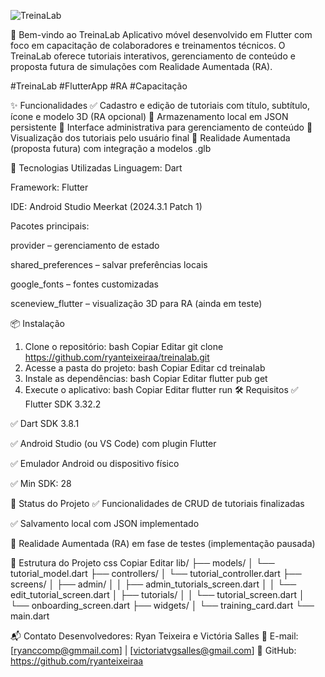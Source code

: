 ![TreinaLab](https://github.com/user-attachments/assets/4b6b1a2a-9835-434a-bc09-29846ef88e9d)




📱 Bem-vindo ao TreinaLab
Aplicativo móvel desenvolvido em Flutter com foco em capacitação de colaboradores e treinamentos técnicos. O TreinaLab oferece tutoriais interativos, gerenciamento de conteúdo e proposta futura de simulações com Realidade Aumentada (RA).

#TreinaLab #FlutterApp #RA #Capacitação

✨ Funcionalidades
✅ Cadastro e edição de tutoriais com título, subtítulo, ícone e modelo 3D (RA opcional)
📁 Armazenamento local em JSON persistente
📝 Interface administrativa para gerenciamento de conteúdo
📲 Visualização dos tutoriais pelo usuário final
🧠 Realidade Aumentada (proposta futura) com integração a modelos .glb

🚀 Tecnologias Utilizadas
Linguagem: Dart

Framework: Flutter

IDE: Android Studio Meerkat (2024.3.1 Patch 1)

Pacotes principais:

provider – gerenciamento de estado

shared_preferences – salvar preferências locais

google_fonts – fontes customizadas

sceneview_flutter – visualização 3D para RA (ainda em teste)

📦 Instalação
1. Clone o repositório:
   bash
   Copiar
   Editar
   git clone https://github.com/ryanteixeiraa/treinalab.git
2. Acesse a pasta do projeto:
   bash
   Copiar
   Editar
   cd treinalab
3. Instale as dependências:
   bash
   Copiar
   Editar
   flutter pub get
4. Execute o aplicativo:
   bash
   Copiar
   Editar
   flutter run
   🛠️ Requisitos
   ✅ Flutter SDK 3.32.2

✅ Dart SDK 3.8.1

✅ Android Studio (ou VS Code) com plugin Flutter

✅ Emulador Android ou dispositivo físico

✅ Min SDK: 28

📌 Status do Projeto
✅ Funcionalidades de CRUD de tutoriais finalizadas

✅ Salvamento local com JSON implementado

🚧 Realidade Aumentada (RA) em fase de testes (implementação pausada)

📂 Estrutura do Projeto
css
Copiar
Editar
lib/
├── models/
│   └── tutorial_model.dart
├── controllers/
│   └── tutorial_controller.dart
├── screens/
│   ├── admin/
│   │   ├── admin_tutorials_screen.dart
│   │   └── edit_tutorial_screen.dart
│   ├── tutorials/
│   │   └── tutorial_screen.dart
│   └── onboarding_screen.dart
├── widgets/
│   └── training_card.dart
└── main.dart



📬 Contato
Desenvolvedores: Ryan Teixeira e Victória Salles
📧 E-mail: [ryanccomp@gmmail.com] | [victoriatvgsalles@gmail.com]
🔗 GitHub: https://github.com/ryanteixeiraa
